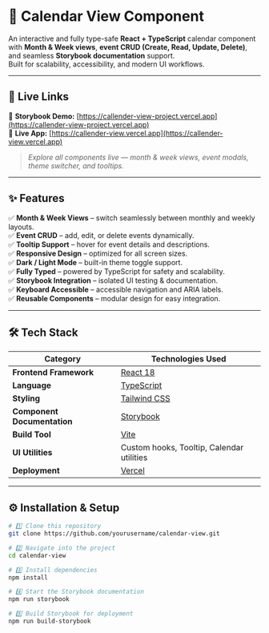 # 📅 Calendar View Component

An interactive and fully type-safe **React + TypeScript** calendar component with **Month & Week views**, **event CRUD (Create, Read, Update, Delete)**, and seamless **Storybook documentation** support.  
Built for scalability, accessibility, and modern UI workflows.

---

## 🚀 Live Links

🔗 **Storybook Demo:** [https://callender-view-project.vercel.app](https://callender-view-project.vercel.app)  
🎯 **Live App:** [https://callender-view.vercel.app](https://callender-view.vercel.app)

> *Explore all components live — month & week views, event modals, theme switcher, and tooltips.*

---

## ✨ Features

✅ **Month & Week Views** – switch seamlessly between monthly and weekly layouts.  
✅ **Event CRUD** – add, edit, or delete events dynamically.  
✅ **Tooltip Support** – hover for event details and descriptions.  
✅ **Responsive Design** – optimized for all screen sizes.  
✅ **Dark / Light Mode** – built-in theme toggle support.  
✅ **Fully Typed** – powered by TypeScript for safety and scalability.  
✅ **Storybook Integration** – isolated UI testing & documentation.  
✅ **Keyboard Accessible** – accessible navigation and ARIA labels.  
✅ **Reusable Components** – modular design for easy integration.  

---

## 🛠️ Tech Stack

| Category | Technologies Used |
|-----------|------------------|
| **Frontend Framework** | [React 18](https://react.dev/) |
| **Language** | [TypeScript](https://www.typescriptlang.org/) |
| **Styling** | [Tailwind CSS](https://tailwindcss.com/) |
| **Component Documentation** | [Storybook](https://storybook.js.org/) |
| **Build Tool** | [Vite](https://vitejs.dev/) |
| **UI Utilities** | Custom hooks, Tooltip, Calendar utilities |
| **Deployment** | [Vercel](https://vercel.com/) |

---

## ⚙️ Installation & Setup

```bash
# 1️⃣ Clone this repository
git clone https://github.com/yourusername/calendar-view.git

# 2️⃣ Navigate into the project
cd calendar-view

# 3️⃣ Install dependencies
npm install

# 4️⃣ Start the Storybook documentation
npm run storybook

# 5️⃣ Build Storybook for deployment
npm run build-storybook
